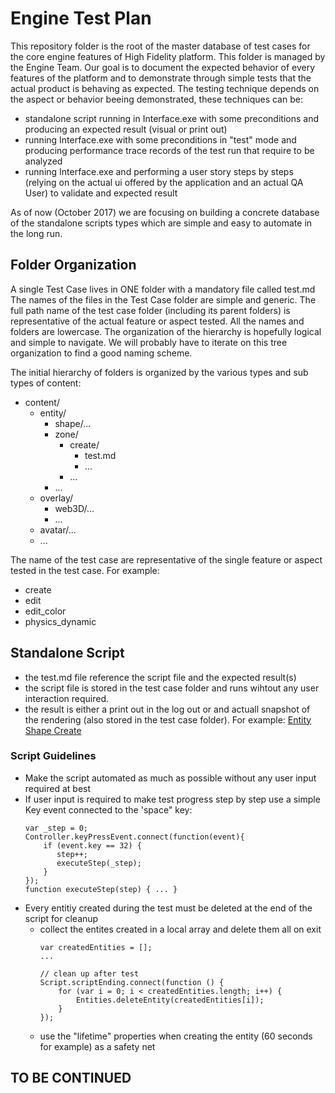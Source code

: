 # Engine Test Plan

This repository folder is the root of the master database of test cases for the core engine features of High Fidelity platform.
This folder is managed by the Engine Team.
Our goal is to document the expected behavior of every features of the platform and to demonstrate through simple tests that the actual product is behaving as expected.
The testing technique depends on the aspect or behavior beeing demonstrated, these techniques can be:
- standalone script running in Interface.exe with some preconditions and producing an expected result (visual or print out)
- running Interface.exe with some preconditions in "test" mode and producing performance trace records of the test run that require to be analyzed
- running Interface.exe and performing a user story steps by steps (relying on the actual ui offered by the application and an actual QA User) to validate and expected result

As of now (October 2017) we are focusing on building a concrete database of the standalone scripts types which are simple and easy to automate in the long run.

## Folder Organization
A single Test Case lives in ONE folder with a mandatory file called test.md
The names of the files in the Test Case folder are simple and generic.
The full path name of the test case folder (including its parent folders) is representative of the actual feature or aspect tested.
All the names and folders are lowercase.
The organization of the hierarchy is hopefully logical and simple to navigate. We will probably have to iterate on this tree organization to find a good naming scheme.

The initial hierarchy of folders is organized by the various types and sub types of content:
 - content/
   - entity/
     - shape/...
     - zone/
       - create/
         - test.md
         - ...
       - ...
     - ...
   - overlay/
     - web3D/...
     - ...
   - avatar/...
   - ...

The name of the test case are representative of the single feature or aspect tested in the test case. 
For example:
- create
- edit
- edit_color
- physics_dynamic

## Standalone Script
- the test.md file reference the script file and the expected result(s)
- the script file is stored in the test case folder and runs wihtout any user interaction required.
- the result is either a print out in the log out or and actuall snapshot of the rendering (also stored in the test case folder).
For example: [Entity Shape Create](./content/entity/shape/create)

### Script Guidelines
- Make the script automated as much as possible without any user input required at best
- If user input is required to make test progress step by step use a simple Key event connected to the 'space" key:
   ```
   var _step = 0;
   Controller.keyPressEvent.connect(function(event){
       if (event.key == 32) {
          step++;
          executeStep(_step);
       }   
   });
   function executeStep(step) { ... }
   ```
- Every entitiy created during the test must be deleted at the end of the script for cleanup
  - collect the entites created in a local array and delete them all on exit
    ```
    var createdEntities = [];
    ...

    // clean up after test
    Script.scriptEnding.connect(function () {
        for (var i = 0; i < createdEntities.length; i++) {
            Entities.deleteEntity(createdEntities[i]);
        }
    }); 
    ```
  - use the "lifetime" properties when creating the entity (60 seconds for example) as a safety net

## TO BE CONTINUED
